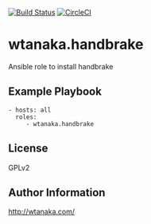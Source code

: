 [![Build Status](https://travis-ci.org/wtanaka/ansible-role-handbrake.svg?branch=master)](https://travis-ci.org/wtanaka/ansible-role-handbrake)
[![CircleCI](https://circleci.com/gh/wtanaka/ansible-role-handbrake.svg?style=svg)](https://circleci.com/gh/wtanaka/ansible-role-handbrake)

wtanaka.handbrake
=================

Ansible role to install handbrake

Example Playbook
----------------

    - hosts: all
      roles:
         - wtanaka.handbrake

License
-------

GPLv2

Author Information
------------------

http://wtanaka.com/
